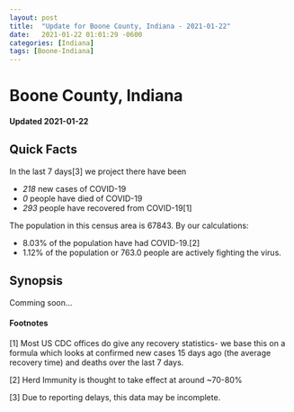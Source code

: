 ```yaml
---
layout: post
title:  "Update for Boone County, Indiana - 2021-01-22"
date:   2021-01-22 01:01:29 -0600
categories: [Indiana]
tags: [Boone-Indiana]
---
```


# Boone County, Indiana
#### Updated 2021-01-22

## Quick Facts

In the last 7 days[3] we project there have been
- *218* new cases of COVID-19
- *0* people have died of COVID-19
- *293* people have recovered from COVID-19[1]

The population in this census area is 67843. By our calculations:
- 8.03% of the population have had COVID-19.[2]
- 1.12% of the population or 763.0 people are actively fighting the virus.

## Synopsis

Comming soon...


#### Footnotes

[1] Most US CDC offices do give any recovery statistics- we base this on a formula which looks at confirmed new cases
15 days ago (the average recovery time) and deaths over the last 7 days.

[2] Herd Immunity is thought to take effect at around ~70-80%

[3] Due to reporting delays, this data may be incomplete.
 
    